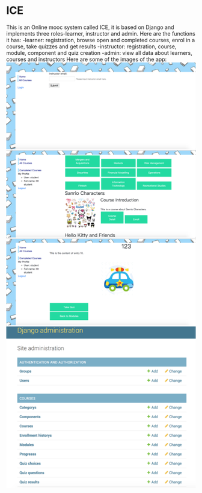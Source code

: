 # ICE
This is an Online mooc system called ICE, it is based on Django and implements three roles-learner, instructor and admin.
Here are the functions it has:
-learner: registration, browse open and completed courses, enrol in a course, take quizzes and get results
-instructor: registration, course, module, component and quiz creation
-admin: view all data about learners, courses and instructors
Here are some of the images of the app:
<img src="https://github.com/robinwhy/ICE/blob/master/images/instructor_registration.png" alt="instructor registration" title="instructor registration">
<img src="https://github.com/robinwhy/ICE/blob/master/images/learner_home.png" alt="learner_home" title="learner_home">
<img src="https://github.com/robinwhy/ICE/blob/master/images/learner_course_detail.png" alt="learner_course_detail" title="learner_course_detail">
<img src="https://github.com/robinwhy/ICE/blob/master/images/admin.png" alt="admin" title="admin">

